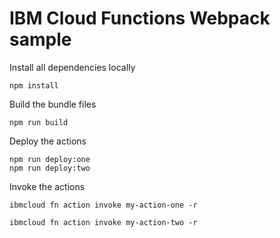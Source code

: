 # IBM Cloud Functions Webpack sample

Install all dependencies locally
```
npm install
```

Build the bundle files
```
npm run build
```

Deploy the actions
```
npm run deploy:one
npm run deploy:two
```

Invoke the actions

```
ibmcloud fn action invoke my-action-one -r

ibmcloud fn action invoke my-action-two -r
```
